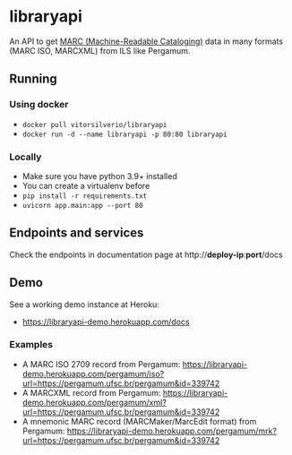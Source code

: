 # libraryapi

An API to get [MARC (Machine-Readable Cataloging)](https://en.wikipedia.org/wiki/MARC_standards) data in many formats (MARC ISO, MARCXML) from ILS like Pergamum.

## Running
### Using docker
- `docker pull vitorsilverio/libraryapi` 
- `docker run -d --name libraryapi -p 80:80 libraryapi`

### Locally
- Make sure you have python 3.9+ installed
- You can create a virtualenv before
- `pip install -r requirements.txt`
- `uvicorn app.main:app --port 80`

## Endpoints and services
Check the endpoints in documentation page at http://**deploy-ip**:**port**/docs

## Demo
See a working demo instance at Heroku:
 - https://libraryapi-demo.herokuapp.com/docs

### Examples
 - A MARC ISO 2709 record from Pergamum: https://libraryapi-demo.herokuapp.com/pergamum/iso?url=https://pergamum.ufsc.br/pergamum&id=339742
 - A MARCXML record from Pergamum: https://libraryapi-demo.herokuapp.com/pergamum/xml?url=https://pergamum.ufsc.br/pergamum&id=339742
 - A mnemonic MARC record (MARCMaker/MarcEdit format) from Pergamum: https://libraryapi-demo.herokuapp.com/pergamum/mrk?url=https://pergamum.ufsc.br/pergamum&id=339742
